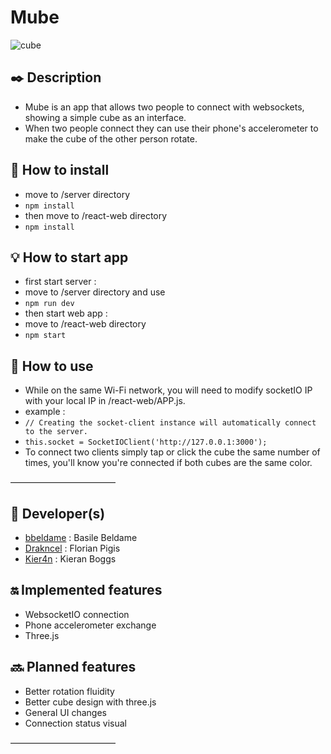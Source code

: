 # Mube
![cube](http://hdwallpaperdaily.com/wp-content/uploads/2014/07/space-cube-wallpaper-1920x1080.jpg)

## :black_nib: Description

- Mube is an app that allows two people to connect with websockets, showing a simple cube as an interface. 
- When two people connect they can use their phone's accelerometer to make the cube of the other person rotate.

## :wrench: How to install
 
- move to /server directory
- `npm install`
- then move to /react-web directory
- `npm install` 

## :bulb: How to start app

- first start server :
- move to /server directory and use 
- `npm run dev`
- then start web app :
- move to /react-web directory
- `npm start`

## :iphone: How to use

- While on the same Wi-Fi network, you will need to modify socketIO IP with your local IP in /react-web/APP.js. 
- example :
- `// Creating the socket-client instance will automatically connect to the server.`
- `this.socket = SocketIOClient('http://127.0.0.1:3000');`
- To connect two clients simply tap or click the cube the same number of times, you'll know you're connected if both cubes are the same color.


————————————
## :minidisc: Developer(s)

- [bbeldame](https://github.com/bbeldame) : Basile Beldame
- [Drakncel](https://github.com/Drakncel) : Florian Pigis
- [Kier4n](https://github.com/Kier4n) : Kieran Boggs

## :on: Implemented features

- WebsocketIO connection
- Phone accelerometer exchange
- Three.js

## :soon: Planned features

- Better rotation fluidity
- Better cube design with three.js
- General UI changes
- Connection status visual



————————————
